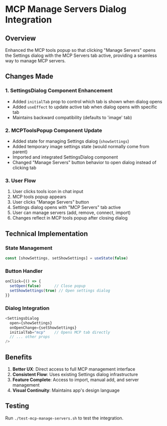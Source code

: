 # MCP Manage Servers Dialog Integration

## Overview
Enhanced the MCP tools popup so that clicking "Manage Servers" opens the Settings dialog with the MCP Servers tab active, providing a seamless way to manage MCP servers.

## Changes Made

### 1. **SettingsDialog Component Enhancement**
- Added `initialTab` prop to control which tab is shown when dialog opens
- Added `useEffect` to update active tab when dialog opens with specific tab
- Maintains backward compatibility (defaults to 'image' tab)

### 2. **MCPToolsPopup Component Update**
- Added state for managing Settings dialog (`showSettings`)
- Added temporary image settings state (would normally come from parent)
- Imported and integrated SettingsDialog component
- Changed "Manage Servers" button behavior to open dialog instead of clicking tab

### 3. **User Flow**
1. User clicks tools icon in chat input
2. MCP tools popup appears
3. User clicks "Manage Servers" button
4. Settings dialog opens with "MCP Servers" tab active
5. User can manage servers (add, remove, connect, import)
6. Changes reflect in MCP tools popup after closing dialog

## Technical Implementation

### State Management
```typescript
const [showSettings, setShowSettings] = useState(false)
```

### Button Handler
```typescript
onClick={() => {
  setOpen(false)      // Close popup
  setShowSettings(true) // Open settings dialog
}}
```

### Dialog Integration
```typescript
<SettingsDialog
  open={showSettings}
  onOpenChange={setShowSettings}
  initialTab="mcp"    // Opens MCP tab directly
  // ... other props
/>
```

## Benefits
1. **Better UX**: Direct access to full MCP management interface
2. **Consistent Flow**: Uses existing Settings dialog infrastructure
3. **Feature Complete**: Access to import, manual add, and server management
4. **Visual Continuity**: Maintains app's design language

## Testing
Run `./test-mcp-manage-servers.sh` to test the integration.